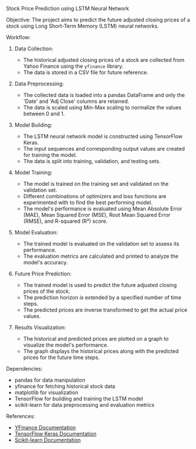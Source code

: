 Stock Price Prediction using LSTM Neural Network

Objective:
The project aims to predict the future adjusted closing prices of a stock using Long Short-Term Memory (LSTM) neural networks.

Workflow:
1. Data Collection: 
   - The historical adjusted closing prices of a stock are collected from Yahoo Finance using the `yfinance` library.
   - The data is stored in a CSV file for future reference.

2. Data Preprocessing:
   - The collected data is loaded into a pandas DataFrame and only the 'Date' and 'Adj Close' columns are retained.
   - The data is scaled using Min-Max scaling to normalize the values between 0 and 1.

3. Model Building:
   - The LSTM neural network model is constructed using TensorFlow Keras.
   - The input sequences and corresponding output values are created for training the model.
   - The data is split into training, validation, and testing sets.

4. Model Training:
   - The model is trained on the training set and validated on the validation set.
   - Different combinations of optimizers and loss functions are experimented with to find the best performing model.
   - The model's performance is evaluated using Mean Absolute Error (MAE), Mean Squared Error (MSE), Root Mean Squared Error (RMSE), and R-squared (R²) score.

5. Model Evaluation:
   - The trained model is evaluated on the validation set to assess its performance.
   - The evaluation metrics are calculated and printed to analyze the model's accuracy.

6. Future Price Prediction:
   - The trained model is used to predict the future adjusted closing prices of the stock.
   - The prediction horizon is extended by a specified number of time steps.
   - The predicted prices are inverse transformed to get the actual price values.

7. Results Visualization:
   - The historical and predicted prices are plotted on a graph to visualize the model's performance.
   - The graph displays the historical prices along with the predicted prices for the future time steps.

Dependencies:
- pandas for data manipulation
- yfinance for fetching historical stock data
- matplotlib for visualization
- TensorFlow for building and training the LSTM model
- scikit-learn for data preprocessing and evaluation metrics

References:
- [YFinance Documentation](https://pypi.org/project/yfinance/)
- [TensorFlow Keras Documentation](https://www.tensorflow.org/api_docs/python/tf/keras)
- [Scikit-learn Documentation](https://scikit-learn.org/stable/documentation.html)
